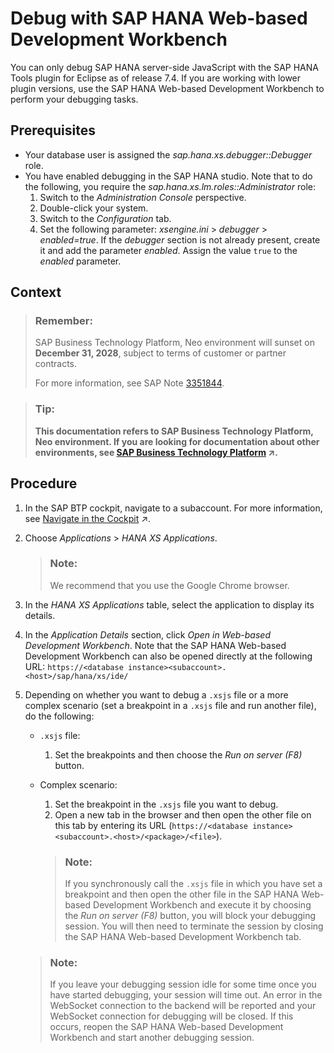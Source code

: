 <!-- loio1beaa7aaadc743568c8144066d005dab -->

# Debug with SAP HANA Web-based Development Workbench

You can only debug SAP HANA server-side JavaScript with the SAP HANA Tools plugin for Eclipse as of release 7.4. If you are working with lower plugin versions, use the SAP HANA Web-based Development Workbench to perform your debugging tasks.



## Prerequisites

-   Your database user is assigned the *sap.hana.xs.debugger::Debugger* role.
-   You have enabled debugging in the SAP HANA studio. Note that to do the following, you require the *sap.hana.xs.lm.roles::Administrator* role:
    1.  Switch to the *Administration Console* perspective.
    2.  Double-click your system.
    3.  Switch to the *Configuration* tab.
    4.  Set the following parameter: *xsengine.ini* \> *debugger* \> *enabled=true*. If the *debugger* section is not already present, create it and add the parameter *enabled*. Assign the value `true` to the *enabled* parameter.




## Context

> ### Remember:  
> SAP Business Technology Platform, Neo environment will sunset on **December 31, 2028**, subject to terms of customer or partner contracts.
> 
> For more information, see SAP Note [3351844](https://me.sap.com/notes/3351844).

> ### Tip:  
> **This documentation refers to SAP Business Technology Platform, Neo environment. If you are looking for documentation about other environments, see [SAP Business Technology Platform](https://help.sap.com/viewer/65de2977205c403bbc107264b8eccf4b/Cloud/en-US/6a2c1ab5a31b4ed9a2ce17a5329e1dd8.html "SAP Business Technology Platform (SAP BTP) is an integrated offering comprised of four technology portfolios: database and data management, application development and integration, analytics, and intelligent technologies. The platform offers users the ability to turn data into business value, compose end-to-end business processes, and build and extend SAP applications quickly.") :arrow_upper_right:.**



## Procedure

1.  In the SAP BTP cockpit, navigate to a subaccount. For more information, see [Navigate in the Cockpit](https://help.sap.com/viewer/65de2977205c403bbc107264b8eccf4b/Cloud/en-US/0874895f1f78459f9517da55a11ffebd.html "Learn how to navigate to your global accounts and subaccounts in the SAP BTP cockpit.") :arrow_upper_right:.

2.  Choose *Applications* \> *HANA XS Applications*.

    > ### Note:  
    > We recommend that you use the Google Chrome browser.

3.  In the *HANA XS Applications* table, select the application to display its details.

4.  In the *Application Details* section, click *Open in Web-based Development Workbench*. Note that the SAP HANA Web-based Development Workbench can also be opened directly at the following URL: `https://<database instance><subaccount>.<host>/sap/hana/xs/ide/`

5.  Depending on whether you want to debug a `.xsjs` file or a more complex scenario \(set a breakpoint in a `.xsjs` file and run another file\), do the following:

    -   `.xsjs` file:
        1.  Set the breakpoints and then choose the *Run on server \(F8\)* button.

    -   Complex scenario:

        1.  Set the breakpoint in the `.xsjs` file you want to debug.
        2.  Open a new tab in the browser and then open the other file on this tab by entering its URL \(`https://<database instance><subaccount>.<host>/<package>/<file>`\).

        > ### Note:  
        > If you synchronously call the `.xsjs` file in which you have set a breakpoint and then open the other file in the SAP HANA Web-based Development Workbench and execute it by choosing the *Run on server \(F8\)* button, you will block your debugging session. You will then need to terminate the session by closing the SAP HANA Web-based Development Workbench tab.


    > ### Note:  
    > If you leave your debugging session idle for some time once you have started debugging, your session will time out. An error in the WebSocket connection to the backend will be reported and your WebSocket connection for debugging will be closed. If this occurs, reopen the SAP HANA Web-based Development Workbench and start another debugging session.



